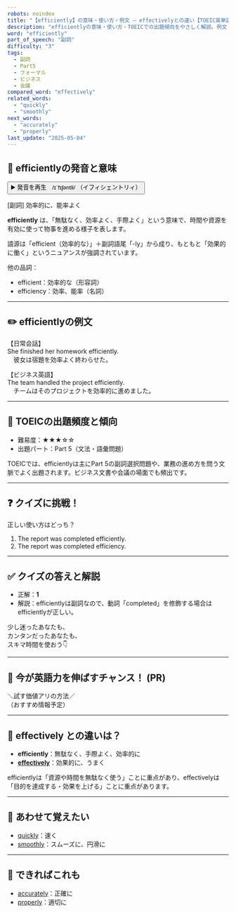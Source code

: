 ```yaml
---
robots: noindex
title: "【efficiently】の意味・使い方・例文 ― effectivelyとの違い【TOEIC英単語】"
description: "efficientlyの意味・使い方・TOEICでの出題傾向をやさしく解説。例文・クイズ付きでeffectivelyとの違いもわかりやすく学べます。"
word: "efficiently"
part_of_speech: "副詞"
difficulty: "3"
tags:
  - 副詞
  - Part5
  - フォーマル
  - ビジネス
  - 会議
compared_word: "effectively"
related_words:
  - "quickly"
  - "smoothly"
next_words:
  - "accurately"
  - "properly"
last_update: "2025-05-04"
---
```


## 🔰 efficientlyの発音と意味

<button class="play-audio" onclick="playTTS('efficiently')">
  <span class="play-audio-main">
    ▶️ 発音を再生　/ɪˈfɪʃəntli/
  </span>
  <span class="play-audio-sub">
    （イフィシェントリィ）
  </span>
</button>

[副詞] 効率的に、能率よく

**efficiently** は、「無駄なく、効率よく、手際よく」という意味で、時間や資源を有効に使って物事を進める様子を表します。

語源は「efficient（効率的な）」＋副詞語尾「-ly」から成り、もともと「効果的に働く」というニュアンスが強調されています。

他の品詞：  
- efficient：効率的な（形容詞）
- efficiency：効率、能率（名詞）

---

## ✏️ efficientlyの例文

【日常会話】  
She finished her homework efficiently.  
　彼女は宿題を効率よく終わらせた。

【ビジネス英語】  
The team handled the project efficiently.  
　チームはそのプロジェクトを効率的に進めました。

---

## 🎯 TOEICの出題頻度と傾向

- 難易度：★★★☆☆
- 出題パート：Part 5（文法・語彙問題）

TOEICでは、efficientlyは主にPart 5の副詞選択問題や、業務の進め方を問う文脈でよく出題されます。ビジネス文書や会議の場面でも頻出です。

---

## ❓ クイズに挑戦！

正しい使い方はどっち？

1. The report was completed efficiently.  
2. The report was completed efficiency.

---

## ✅ クイズの答えと解説

- 正解：**1**
- 解説：efficientlyは副詞なので、動詞「completed」を修飾する場合はefficientlyが正しい。

少し迷ったあなたも、  
カンタンだったあなたも、  
スキマ時間を使おう👇️

---

## 🚀 今が英語力を伸ばすチャンス！ (PR)

<div class="info-center">
＼試す価値アリの方法／<br>  
（おすすめ情報予定）
</div>

---

## 🤔  effectively との違いは？

- **efficiently**：無駄なく、手際よく、効率的に
- **[effectively](/word/effectively)**：効果的に、うまく

efficientlyは「資源や時間を無駄なく使う」ことに重点があり、effectivelyは「目的を達成する・効果を上げる」ことに重点があります。

---

## 🧩 あわせて覚えたい

- [quickly](/word/quickly)：速く
- [smoothly](/word/smoothly)：スムーズに、円滑に

---

## 📖 できればこれも

- [accurately](/word/accurately)：正確に
- [properly](/word/properly)：適切に

<!-- cvid: aid17_bid19 -->
